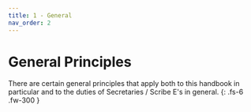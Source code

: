 ```yaml
---
title: 1 - General
nav_order: 2
---
```


# General Principles

There are certain general principles that apply both to this handbook in particular and to the duties of Secretaries / Scribe E's in general.
{: .fs-6 .fw-300 }
